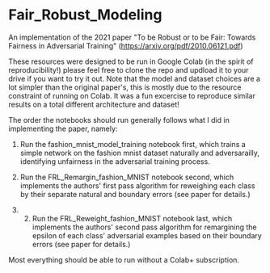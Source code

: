 # Fair_Robust_Modeling

An implementation of the 2021 paper "To be Robust or to be Fair: Towards Fairness in Adversarial Training" (https://arxiv.org/pdf/2010.06121.pdf)

These resources were designed to be run in Google Colab (in the spirit of reproducibility!) please feel free to clone the repo and updload it to your drive if you want to try it out. Note that the model and dataset choices are a lot simpler than the original paper's, this is mostly due to the resource constraint of running on Colab. It was a fun excercise to reproduce similar results on a total different architecture and dataset! 

The order the notebooks should run generally follows what I did in implementing the paper, namely:

1. Run the fashion_mnist_model_training notebook first, which trains a simple network on the fashion mnist dataset naturally and adversarailly, identifying unfairness in the adversarial training process. 

2. Run the FRL_Remargin_fashion_MNIST notebook second, which implements the authors' first pass algorithm for reweighing each class by their separate natural and boundary errors (see paper for details.)

3. 2. Run the FRL_Reweight_fashion_MNIST notebook last, which implements the authors' second pass algorithm for remargining the epsilon of each class' adversarial examples based on their boundary errors (see paper for details.)

Most everything should be able to run without a Colab+ subscription. 
